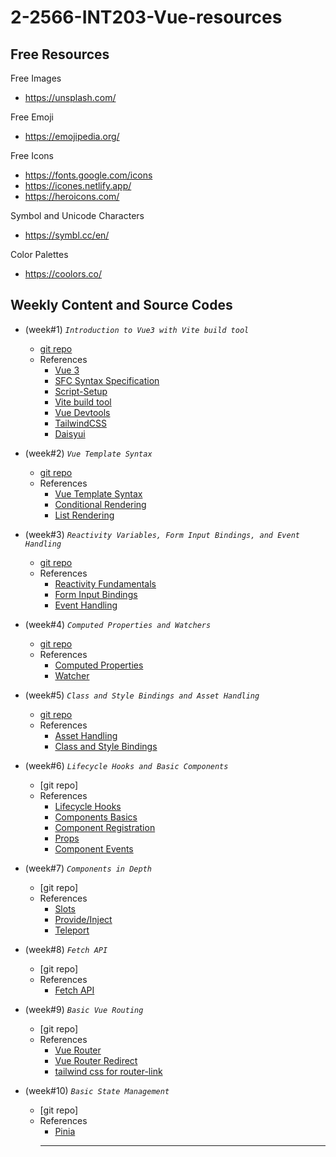 # 2-2566-INT203-Vue-resources

## Free Resources

Free Images

- https://unsplash.com/

Free Emoji

- https://emojipedia.org/

Free Icons

- https://fonts.google.com/icons
- https://icones.netlify.app/
- https://heroicons.com/

Symbol and Unicode Characters

- https://symbl.cc/en/

Color Palettes

- https://coolors.co/

## Weekly Content and Source Codes

- (week#1) _`Introduction to Vue3 with Vite build tool`_
  - [git repo](https://github.com/umaporn-sup/counter-app.git)
  - References
    - [Vue 3](https://v3.vuejs.org/)
    - [SFC Syntax Specification](https://vuejs.org/api/sfc-spec.html)
    - [Script-Setup](https://v3.vuejs.org/api/sfc-script-setup.html#basic-syntax)
    - [Vite build tool](https://vitejs.dev/)
    - [Vue Devtools](https://devtools.vuejs.org/guide/installation.html)
    - [TailwindCSS](https://tailwindcss.com/)
    - [Daisyui](https://daisyui.com/)
- (week#2) _`Vue Template Syntax`_

  - [git repo](https://github.com/umaporn-sup/2-2566-groupwork-app.git)
  - References
    - [Vue Template Syntax](https://vuejs.org/guide/essentials/template-syntax.html)
    - [Conditional Rendering](https://vuejs.org/guide/essentials/conditional.html)
    - [List Rendering](https://vuejs.org/guide/essentials/list.html)

- (week#3) _`Reactivity Variables, Form Input Bindings, and Event Handling`_

  - [git repo](https://github.com/umaporn-sup/2-2566-add-groupwork.git)
  - References
    - [Reactivity Fundamentals](https://vuejs.org/guide/essentials/reactivity-fundamentals.html)
    - [Form Input Bindings](https://vuejs.org/guide/essentials/forms.html)
    - [Event Handling](https://vuejs.org/guide/essentials/event-handling.html)

- (week#4) _`Computed Properties and Watchers`_

  - [git repo](https://github.com/umaporn-sup/paginate-search-sort-groupwork.git)
  - References
    - [Computed Properties](https://vuejs.org/guide/essentials/computed.html)
    - [Watcher](https://vuejs.org/guide/essentials/watchers.html)

- (week#5) _`Class and Style Bindings and Asset Handling`_

  - [git repo](https://github.com/umaporn-sup/user-preferences-groupwork.git)
  - References
    - [Asset Handling](https://vitejs.dev/guide/assets)
    - [Class and Style Bindings](https://vuejs.org/guide/essentials/class-and-style.html)

- (week#6) _`Lifecycle Hooks and Basic Components`_

  - [git repo]
  - References
    - [Lifecycle Hooks](https://vuejs.org/guide/essentials/lifecycle.html#lifecycle-hooks)
    - [Components Basics](https://vuejs.org/guide/essentials/component-basics.html)
    - [Component Registration](https://vuejs.org/guide/components/registration.html#component-registration)
    - [Props](https://vuejs.org/guide/components/props.html)
    - [Component Events](https://vuejs.org/guide/components/events.html)

- (week#7) _`Components in Depth`_

  - [git repo]
  - References
    - [Slots](https://vuejs.org/guide/components/slots.html)
    - [Provide/Inject](https://vuejs.org/guide/components/provide-inject.html#provide-inject)
    - [Teleport](https://vuejs.org/guide/built-ins/teleport.html#teleport)

- (week#8) _`Fetch API`_

  - [git repo]
  - References
    - [Fetch API](https://developer.mozilla.org/en-US/docs/Web/API/Fetch_API)

- (week#9) _`Basic Vue Routing`_

  - [git repo]
  - References
    - [Vue Router](https://router.vuejs.org/)
    - [Vue Router Redirect](https://router.vuejs.org/guide/essentials/redirect-and-alias.html#redirect-and-alias)
    - [tailwind css for router-link](https://v3.router.vuejs.org/api/#linkactiveclass)

- (week#10) _`Basic State Management`_

  - [git repo]
  - References
    - [Pinia](https://pinia.vuejs.org/)
    <hr/>
